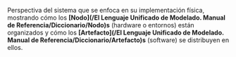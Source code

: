Perspectiva del sistema que se enfoca en su implementación física, mostrando cómo los **[Nodo](/El Lenguaje Unificado de Modelado. Manual de Referencia/Diccionario/Nodo)s** (hardware o entornos) están organizados y cómo los **[Artefacto](/El Lenguaje Unificado de Modelado. Manual de Referencia/Diccionario/Artefacto)s** (software) se distribuyen en ellos.